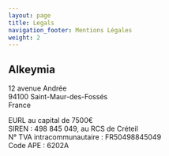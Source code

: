```yaml
---
layout: page
title: Legals
navigation_footer: Mentions Légales
weight: 2
---
```


## Alkeymia

12 avenue Andrée  
94100 Saint-Maur-des-Fossés  
France 

EURL au capital de 7500€  
SIREN : 498 845 049, au RCS de Créteil  
N° TVA intracommunautaire : FR50498845049  
Code APE : 6202A 